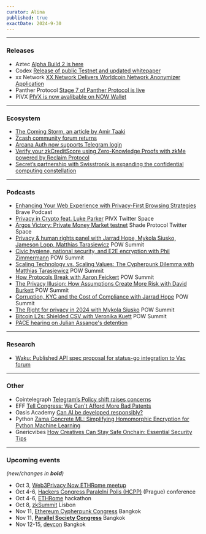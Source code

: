 ```yaml
---
curator: Alina
published: true
exactDate: 2024-9-30
---
```


<!--
### Research

### Ecosystem

### Grants

### Releases

### Podcasts

### Governments

### Other
-->

---

### Releases
- Aztec [Alpha Build 2 is here](https://aztec.network/blog/unlocking-the-future-of-privacy-exploring-identity-and-social-use-cases-in-alpha-build-2-with-100k-in-prizes)
- Codex [Release of public Testnet and updated whitepaper](https://cointelegraph.com/press-releases/codex-testnet-launch-ramps-up-decentralised-data-storage-with-democratisation-and-incentivisation)
- xx Network [XX Network Delivers Worldcoin Network Anonymizer Application](https://patcrypt.com/xx-network-delivers-worldcoin-network-anonymizer-application/)
- Panther Protocol [Stage 7 of Panther Protocol is live](https://blog.pantherprotocol.io/testnet-stage-7-is-now-live-with-simulated-swaps-data-escrow-and-more/)
- PIVX [PIVX is now avalibable on NOW Wallet](https://x.com/_PIVX/status/1838930400921399331)
  
---

### Ecosystem
- [The Coming Storm, an article by Amir Taaki](https://dark.fi/insights/the-coming-storm.html)
- [Zcash community forum returns](https://forum.zcashcommunity.com/t/shawn-returning/48872)
- [Arcana Auth now supports Telegram login](https://docs.arcana.network/setup/config-social/telegram-oauth/)
- [Verify your zkCreditScore using Zero-Knowledge Proofs with zkMe powered by Reclaim Protocol](https://x.com/reclaimprotocol/status/1838129141037850905)
- [Secret’s partnership with Swisstronik is expanding the confidential computing constellation](https://scrt.network/blog/swisstronik-partnership/)
  
---

### Podcasts
- [Enhancing Your Web Experience with Privacy-First Browsing Strategies](https://brave.com/podcast/e39/) Brave Podcast
- [Privacy in Crypto feat. Luke Parker](https://x.com/_PIVX/status/1838925647185375386) PIVX Twitter Space
- [Argos Victory: Private Money Market testnet](https://x.com/Shade_Protocol/status/1838971879538769925) Shade Protocol Twitter Space
- [Privacy & human rights panel with Jarrad Hope, Mykola Siusko, Jameson Lopp, Matthias Tarasiewicz](https://www.youtube.com/live/aQKilLu6d0s?feature=shared&t=28370) POW Summit
- [Civic hygiene, national security, and E2E encryption with Phil Zimmermann](https://www.youtube.com/live/aQKilLu6d0s?feature=shared&t=19694) POW Summit
- [Scaling Technology vs. Scaling Values: The Cypherpunk Dilemma with Matthias Tarasiewicz](https://www.youtube.com/live/aQKilLu6d0s?feature=shared&t=23635) POW Summit
- [How Protocols Break with Aaron Feickert](https://www.youtube.com/live/aQKilLu6d0s?feature=shared&t=26659) POW Summit
- [The Privacy Illusion: How Assumptions Create More Risk with David Burkett](https://www.youtube.com/live/jbtGdNxS8RY?feature=shared&t=16515) POW Summit
- [Corruption, KYC and the Cost of Compliance with Jarrad Hope](https://www.youtube.com/live/m5nLerONtw0?feature=shared&t=2854) POW Summit
- [The Right for privacy in 2024 with Mykola Siusko](https://www.youtube.com/live/m5nLerONtw0?feature=shared&t=4789) POW Summit
- [Bitcoin L2s: Shielded CSV with Veronika Kuett](https://www.youtube.com/live/sKbL6iriqcA?feature=shared&t=7105) POW Summit
- [PACE hearing on Julian Assange's detention](https://www.youtube.com/live/Mq85IZMeigc)


---

### Research
- [Waku: Published API spec proposal for status-go integration to Vac forum](https://forum.vac.dev/t/api-specification-for-end-to-end-reliability/332/2)

---

### Other
- Cointelegraph [Telegram’s Policy shift raises concerns](https://cointelegraph.com/news/telegram-policy-shift-privacy-concerns)
- EFF [Tell Congress: We Can't Afford More Bad Patents](https://act.eff.org/action/tell-congress-we-can-t-afford-more-bad-patents)
- Oasis Academy [Can AI be developed responsibly?](https://oasisrose.garden/lessons/ai-alignment-and-oasis/)
- Python [Zama Concrete ML: Simplifying Homomorphic Encryption for Python Machine Learning](https://www.python.org/success-stories/zama-concrete-ml-simplifying-homomorphic-encryption-for-python-machine-learning/)
- Gnericvibes [How Creatives Can Stay Safe Onchain: Essential Security Tips](https://mirror.xyz/0x744CDf12D5D289db118Ed9293c10cfa952169071/WhiZVEhBYE_EUVmzO8lS-hWd1wikK5Us9UtJdEb8RQc)


---

### Upcoming events
*(new/changes in **bold**)*

* Oct 3, [Web3Privacy Now ETHRome meetup](https://lu.ma/w3pn-meetup-rome1)
* Oct 4-6, [Hackers Congress Paralelní Polis (HCPP)](https://hcpp.cz/) (Prague) conference
* Oct 4-6, [ETHRome](https://ethrome.org/) hackathon
* Oct 8, [zkSummit](https://www.zksummit.com/) Lisbon
* Nov 11, [Ethereum Cypherpunk Congress](https://congress.web3privacy.info/) Bangkok
* Nov 11, **[Parallel Society Congress](https://psc.logos.co/)** Bangkok
* Nov 12-15, [devcon](https://devcon.org/en/) Bangkok
